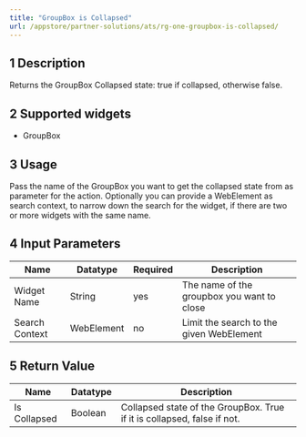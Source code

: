 ```yaml
---
title: "GroupBox is Collapsed"
url: /appstore/partner-solutions/ats/rg-one-groupbox-is-collapsed/
---
```


## 1 Description

Returns the GroupBox Collapsed state: true if collapsed, otherwise false.

## 2 Supported widgets

* GroupBox

## 3 Usage

Pass the name of the GroupBox you want to get the collapsed state from as parameter for the action.
Optionally you can provide a WebElement as search context, to narrow down the search for the widget, if there are two or more widgets with the same name.

## 4 Input Parameters

Name | Datatype | Required | Description
--- | --- | --- | ---
Widget Name | String | yes | The name of the groupbox you want to close
Search Context | WebElement | no | Limit the search to the given WebElement

## 5 Return Value

Name | Datatype | Description
--- | --- | ---
Is Collapsed | Boolean | Collapsed state of the GroupBox. True if it is collapsed, false if not.
